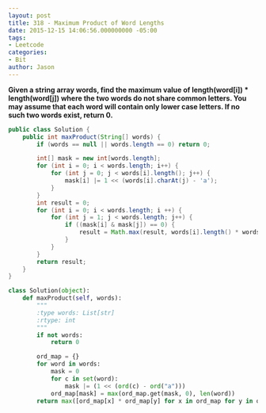 ```yaml
---
layout: post
title: 318 - Maximum Product of Word Lengths
date: 2015-12-15 14:06:56.000000000 -05:00
tags:
- Leetcode
categories:
- Bit
author: Jason
---
```

**Given a string array words, find the maximum value of length(word[i]) * length(word[j]) where the two words do not share common letters. You may assume that each word will contain only lower case letters. If no such two words exist, return 0.**


``` java
public class Solution {
    public int maxProduct(String[] words) {
        if (words == null || words.length == 0) return 0;

        int[] mask = new int[words.length];
        for (int i = 0; i < words.length; i++) {
            for (int j = 0; j < words[i].length(); j++) {
                mask[i] |= 1 << (words[i].charAt(j) - 'a');
            }
        }
        int result = 0;
        for (int i = 0; i < words.length; i ++) {
            for (int j = 1; j < words.length; j++) {
                if ((mask[i] & mask[j]) == 0) {
                    result = Math.max(result, words[i].length() * words[j].length());
                }
            }
        }
        return result;
    }
}
```

``` python
class Solution(object):
    def maxProduct(self, words):
        """
        :type words: List[str]
        :rtype: int
        """
        if not words:
            return 0

        ord_map = {}
        for word in words:
            mask = 0
            for c in set(word):
                mask |= (1 << (ord(c) - ord("a")))
            ord_map[mask] = max(ord_map.get(mask, 0), len(word))
        return max([ord_map[x] * ord_map[y] for x in ord_map for y in ord_map if not x & y] or [0])
```
